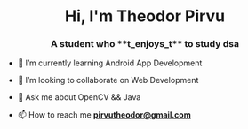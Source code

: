 <h1 align="center">Hi, I'm Theodor Pirvu</h1>
<h3 align="center">A student who **t_enjoys_t** to study dsa</h3>

- 🌱 I’m currently learning Android App Development

- 👯 I’m looking to collaborate on Web Development

- 💬 Ask me about OpenCV && Java

- 📫 How to reach me **pirvutheodor@gmail.com**
<!--
<h3 align="left">Connect with me:</h3>
<p align="left">
</p>

 <p>&nbsp;<img align="center" src="https://github-readme-stats.vercel.app/api?username=theodor-pirvu&show_icons=true&locale=en" alt="theodor-pirvu" /></p>
-->

